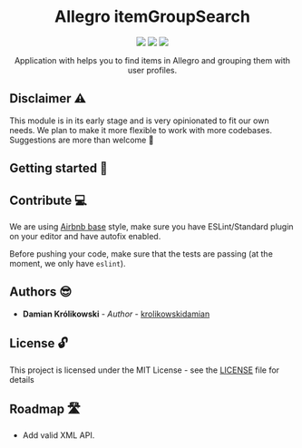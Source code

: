 <p align="center">
    <h1 align="center">Allegro itemGroupSearch</h1>
</p>
<p align="center">
    <a href="https://codecov.io/gh/krolikowskidamian/itemGroupSearch"><img src="https://codecov.io/gh/krolikowskidamian/itemGroupSearch/branch/production/graph/badge.svg" /></a>
    <a href="https://github.com/airbnb/javascript"><img src="https://badgen.net/badge/code%20style/airbnb-base/green" /></a>
    <a href="LICENSE"><img src="https://badgen.net/github/license/krolikowskidamian/itemGroupSearch" /></a>
</p>

<p align="center">Application with helps you to find items in Allegro and grouping them with user profiles.</p>

## Disclaimer ⚠️

This module is in its early stage and is very opinionated to fit our own needs. We plan to make it more flexible to work with more codebases.  
Suggestions are more than welcome 🎊  

## Getting started 🚀


## Contribute 💻

We are using [Airbnb base](https://github.com/airbnb/javascript) style, make sure you have ESLint/Standard plugin on your editor and have autofix enabled.

Before pushing your code, make sure that the tests are passing (at the moment, we only have `eslint`).

## Authors 😎

* **Damian Królikowski** - *Author* - [krolikowskidamian](https://github.com/krolikowskidamian)

## License 🔓

This project is licensed under the MIT License - see the [LICENSE](LICENSE) file for details

## Roadmap 🛣

- Add valid XML API.